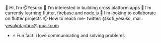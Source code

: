 👋 Hi, I’m @Yesuko
👀 I’m interested in building cross platform apps
🌱 I’m currently learning flutter, firebase and node.js
💞️ I’m looking to collaborate on flutter projects
📫 How to reach me- twitter: @kofi_yesuko, mail: yesukotagbor@gmail.com
- ⚡ Fun fact: i love communicating and solving problems
